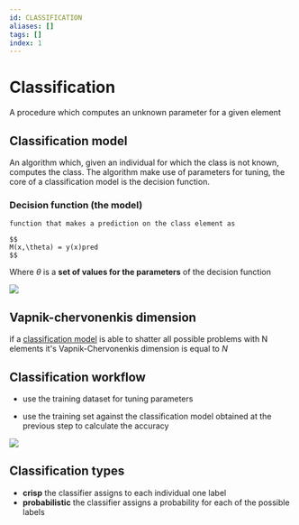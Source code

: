 ```yaml
---
id: CLASSIFICATION
aliases: []
tags: []
index: 1
---
```


# Classification

A procedure which computes an unknown parameter for a given element

## Classification model

An algorithm which, given an individual for which the class is not known, computes the class. The algorithm make use of parameters for tuning, the core of a classification model is the decision function.

### Decision function (the model)

	function that makes a prediction on the class element as

	$$
	M(x,\theta) = y(x)pred
	$$

Where $\theta$ is a **set of values for the parameters** of the decision function

![](assets/datamining/Pasted_image_20231227172912.png)

## Vapnik-chervonenkis dimension

if a [classification model](#classification%20model) is able to shatter all possible problems with N elements it's  Vapnik-Chervonenkis dimension is equal to $N$

## Classification workflow

- use the training dataset for tuning parameters

- use the training set against the classification model obtained at the previous step to calculate the accuracy

![](assets/datamining/Pasted_image_20231227174100.png)

## Classification types

-  **crisp** the classifier assigns to each individual one label
- **probabilistic** the classifier assigns a probability for each of the possible labels


